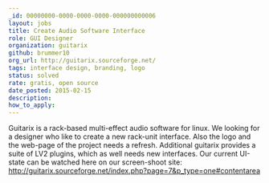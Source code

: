 ```yaml
---
_id: 00000000-0000-0000-0000-000000000006
layout: jobs
title: Create Audio Software Interface
role: GUI Designer
organization: guitarix
github: brummer10
org_url: http://guitarix.sourceforge.net/
tags: interface design, branding, logo
status: solved
rate: gratis, open source
date_posted: 2015-02-15
description:
how_to_apply:
---
```


Guitarix is a rack-based multi-effect audio software for linux.
We looking for a designer who like to create a new rack-unit interface.
Also the logo and the web-page of the project needs a refresh.
Additional guitarix provides a suite of LV2 plugins, which as well needs
new interfaces. Our current UI-state can be watched here on our screen-shoot site:
http://guitarix.sourceforge.net/index.php?page=7&p_type=one#contentarea
